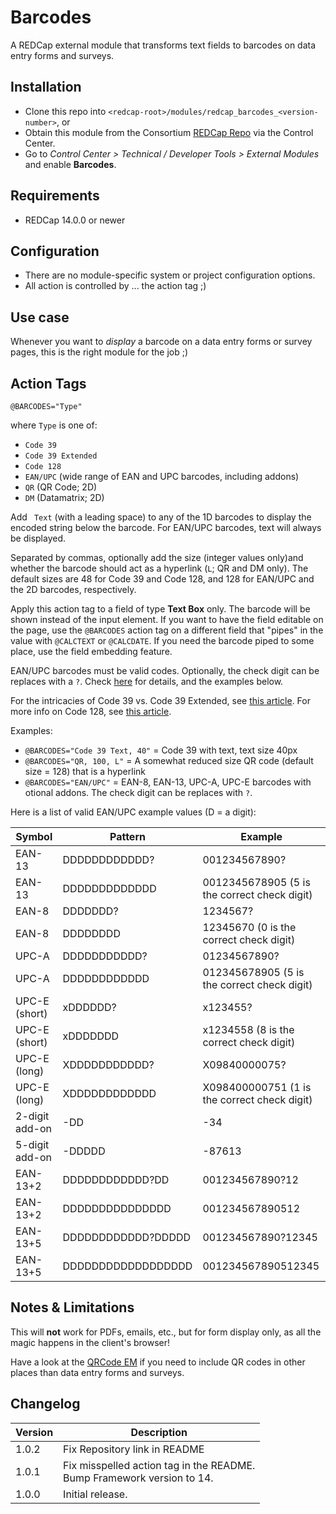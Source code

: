 # Barcodes

A REDCap external module that transforms text fields to barcodes on data entry forms and surveys.

## Installation

- Clone this repo into `<redcap-root>/modules/redcap_barcodes_<version-number>`, or
- Obtain this module from the Consortium [REDCap Repo](https://redcap.vumc.org/consortium/modules/index.php) via the Control Center.
- Go to _Control Center > Technical / Developer Tools > External Modules_ and enable **Barcodes**.

## Requirements

- REDCap 14.0.0 or newer

## Configuration

- There are no module-specific system or project configuration options.
- All action is controlled by ... the action tag ;)

## Use case

Whenever you want to _display_ a barcode on a data entry forms or survey pages, this is the right module for the job ;)


## Action Tags

`@BARCODES="Type"`

where `Type` is one of:
- `Code 39` 
- `Code 39 Extended` 
- `Code 128`
- `EAN/UPC` (wide range of EAN and UPC barcodes, including addons)
- `QR` (QR Code; 2D) 
- `DM` (Datamatrix; 2D)

Add ` Text` (with a leading space) to any of the 1D barcodes to display the encoded string below the barcode. For EAN/UPC barcodes, text will always be displayed.

Separated by commas, optionally add the size (integer values only)and whether the barcode should act as a hyperlink (`L`; QR and DM only). The default sizes are 48 for Code 39 and Code 128, and 128 for EAN/UPC and the 2D barcodes, respectively.

Apply this action tag to a field of type **Text Box** only. The barcode will be shown instead of the input element. If you want to have the field editable on the page, use the `@BARCODES` action tag on a different field that "pipes" in the value with `@CALCTEXT` or `@CALCDATE`. If you need the barcode piped to some place, use the field embedding feature.

EAN/UPC barcodes must be valid codes. Optionally, the check digit can be replaces with a `?`. Check [here](https://graphicore.github.io/librebarcode/documentation/ean13#ean13-encoder) for details, and the examples below.

For the intricacies of Code 39 vs. Code 39 Extended, see [this article](https://graphicore.github.io/librebarcode/documentation/code39.html). For more info on Code 128, see [this article](https://graphicore.github.io/librebarcode/documentation/code128.html).

Examples: 
- `@BARCODES="Code 39 Text, 40"` = Code 39 with text, text size 40px
- `@BARCODES="QR, 100, L"` = A somewhat reduced size QR code (default size = 128) that is a hyperlink
- `@BARCODES="EAN/UPC"` = EAN-8, EAN-13, UPC-A, UPC-E barcodes with otional addons. The check digit can be replaces with `?`. 

Here is a list of valid EAN/UPC example values (D = a digit):

Symbol | Pattern | Example
------ | ------- | -------
EAN-13 | DDDDDDDDDDDD? | 001234567890? 
EAN-13 | DDDDDDDDDDDDD | 0012345678905 (5 is the correct check digit)
EAN-8  | DDDDDDD? | 1234567?
EAN-8  | DDDDDDDD | 12345670 (0 is the correct check digit)
UPC-A  | DDDDDDDDDDD? | 01234567890? 
UPC-A  | DDDDDDDDDDDD | 012345678905 (5 is the correct check digit)
UPC-E (short) | xDDDDDD? | x123455?
UPC-E (short) | xDDDDDDD | x1234558 (8 is the correct check digit)
UPC-E (long) | XDDDDDDDDDDD? | X09840000075?
UPC-E (long) | XDDDDDDDDDDDD | X098400000751 (1 is the correct check digit)
2-digit add-on | -DD | -34
5-digit add-on | -DDDDD | -87613
EAN-13+2 | DDDDDDDDDDDD?DD | 001234567890?12 
EAN-13+2 | DDDDDDDDDDDDDDD | 001234567890512 
EAN-13+5 | DDDDDDDDDDDD?DDDDD | 001234567890?12345 
EAN-13+5 | DDDDDDDDDDDDDDDDDD | 001234567890512345 

## Notes & Limitations

This will **not** work for PDFs, emails, etc., but for form display only, as all the magic happens in the client's browser!

Have a look at the [QRCode EM](https://github.com/grezniczek/redcap-qrcode) if you need to include QR codes in other places than data entry forms and surveys.

## Changelog

Version | Description
------- | ------------------
 1.0.2  | Fix Repository link in README 
 1.0.1  | Fix misspelled action tag in the README.<br>Bump Framework version to 14.
 1.0.0  | Initial release.
